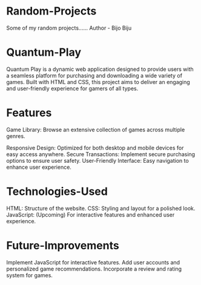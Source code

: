 # Random-Projects
Some of my random projects......
Author - Bijo Biju

# Quantum-Play
Quantum Play is a dynamic web application designed to provide users with a seamless platform for purchasing and downloading a wide variety of games. Built with HTML and CSS, this project aims to deliver an engaging and user-friendly experience for gamers of all types.

# Features
Game Library: Browse an extensive collection of games across multiple genres.

Responsive Design: Optimized for both desktop and mobile devices for easy access anywhere.
Secure Transactions: Implement secure purchasing options to ensure user safety.
User-Friendly Interface: Easy navigation to enhance user experience.

# Technologies-Used
HTML: Structure of the website.
CSS: Styling and layout for a polished look.
JavaScript: (Upcoming) For interactive features and enhanced user experience.

# Future-Improvements
Implement JavaScript for interactive features.
Add user accounts and personalized game recommendations.
Incorporate a review and rating system for games.
